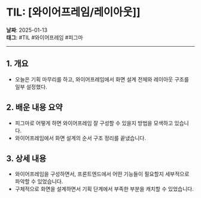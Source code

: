 
# TIL: [와이어프레임/레이아웃]]

**날짜**: 2025-01-13  
**태그**: #TIL #와이어프레임 #피그마

---

## 1. 개요
- 오늘은 기획 마무리를 하고, 와이어프레임에서 화면 설계 전체와 레이아웃 구조를 일부 설정했다.

## 2. 배운 내용 요약
- 피그마로 어떻게 하면 와이어프레임 잘 구성할 수 있을지 방법을 모색하고 있습니다.
- 와이어프레임에서 화면 설계의 순서 구조 정리를 끝냈습니다.

## 3. 상세 내용
- 와이어프레임을 구성하면서, 프론트엔드에서 어떤 기능들이 필요할지 세부적으로 파악할 수 있었습니다.
- 구체적으로 화면을 설계하면서 기획 단계에서 부족한 부분을 캐치할 수 있었습니다.
